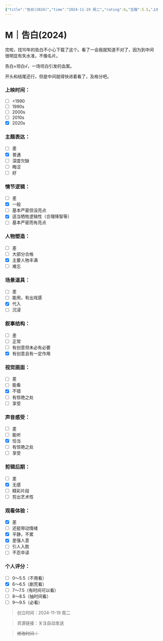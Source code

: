 ```yaml
---
{"title":"告白(2024)","time":"2024-11-19 周二","rating":6,"豆瓣":5.5,"上映时间":["2024"],"类型":["M","悬疑","犯罪"],"导演":["山下敦弘 Nobuhiro Yamashita"],"主演":["生田斗真 Tôma Ikuta","梁益准 Yang Ik-Joon"],"国家/地区":["日本"],"片长/分钟":"74分钟","dg-publish":true,"permalink":"/300 评价/M电影/新近看过/告白(2024)/","dgPassFrontmatter":true,"created":"2024-11-19T15:58:45.527+08:00","updated":"2024-11-19T16:14:32.558+08:00"}
---
```


# M｜告白(2024)
完啦，找10年的告白不小心下载了这个。看了一会我就知道不对了，因为到中间很明显有失水准，不像名片。

告白×坦白√，一场坦白引发的血案。

开头和结尾还行，但是中间就得快进着看了，及格分吧。
### 上映时间：
- [ ] <1990
- [ ] 1990s
- [ ] 2000s
- [ ] 2010s
- [x] 2020s
### 主题表达：
- [ ] 差
- [x] 普通
- [ ] 深度欠缺
- [ ] 晦涩
- [ ] 好
### 情节逻辑：
- [ ] 差
- [x] 一般
- [ ] 基本严密但没亮点
- [x] 适当牺牲逻辑性（合理降智等）
- [ ] 基本严密而有亮点
### 人物塑造：
- [ ] 差
- [ ] 大部分合格
- [x] 主要人物丰满
- [ ] 难忘
### 场景道具：
- [ ] 差
- [ ] 能用，有出戏感
- [x] 代入
- [ ] 沉浸
### 叙事结构：
- [ ] 差
- [ ] 正常
- [ ] 有创意但未必有必要
- [x] 有创意且有一定作用
### 视觉画面：
- [ ] 差
- [ ] 能看
- [x] 不错
- [ ] 有惊艳之处
- [ ] 享受
### 声音感受：
- [ ] 差
- [ ] 能听
- [x] 恰当
- [ ] 有惊艳之处
- [ ] 享受
### 剪辑后期：
- [ ] 差
- [x] 无感
- [ ] 精彩片段
- [ ] 剪出艺术性
### 观看体验：
- [x] 差
- [ ] 还挺带动情绪
- [x] 平静，不累
- [x] 差强人意
- [ ] 引人入胜
- [ ] 不忍卒读
### 个人评分：
- [ ] 0～5.5（不用看）
- [x] 6～6.5（剧荒看）
- [ ] 7～7.5（有时间可以看）
- [ ] 8～8.5（抽时间看）
- [ ] 9～9.5（必看）

>创立时间：2024-11-19 周二

>资源链接：关注自动发送

>~~修改时间：~~



